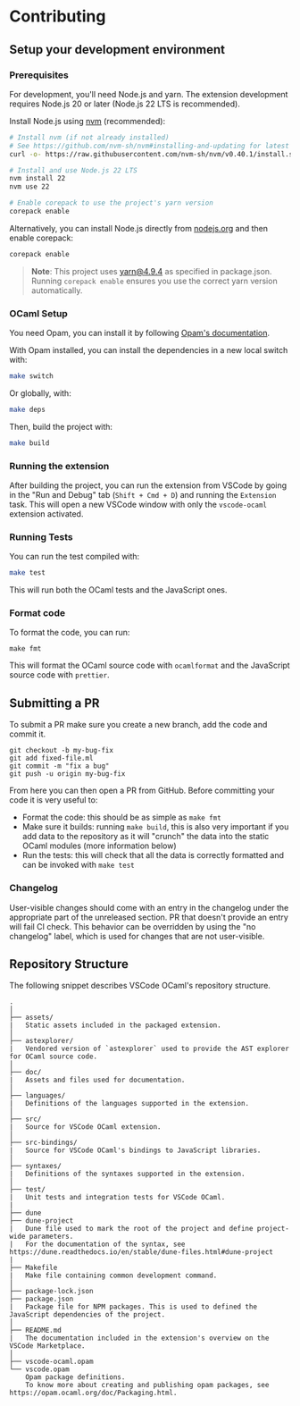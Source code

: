 # Contributing

## Setup your development environment

### Prerequisites

For development, you'll need Node.js and yarn. The extension development
requires Node.js 20 or later (Node.js 22 LTS is recommended).

Install Node.js using [nvm](https://github.com/nvm-sh/nvm) (recommended):

```bash
# Install nvm (if not already installed)
# See https://github.com/nvm-sh/nvm#installing-and-updating for latest instructions
curl -o- https://raw.githubusercontent.com/nvm-sh/nvm/v0.40.1/install.sh | bash

# Install and use Node.js 22 LTS
nvm install 22
nvm use 22

# Enable corepack to use the project's yarn version
corepack enable
```

Alternatively, you can install Node.js directly from [nodejs.org](https://nodejs.org/)
and then enable corepack:

```bash
corepack enable
```

> **Note**: This project uses yarn@4.9.4 as specified in package.json. Running
> `corepack enable` ensures you use the correct yarn version automatically.

### OCaml Setup

You need Opam, you can install it by following
[Opam's documentation](https://opam.ocaml.org/doc/Install.html).

With Opam installed, you can install the dependencies in a new local switch
with:

```bash
make switch
```

Or globally, with:

```bash
make deps
```

Then, build the project with:

```bash
make build
```

### Running the extension

After building the project, you can run the extension from VSCode by going in
the "Run and Debug" tab (`Shift + Cmd + D`) and running the `Extension` task.
This will open a new VSCode window with only the `vscode-ocaml` extension
activated.

### Running Tests

You can run the test compiled with:

```bash
make test
```

This will run both the OCaml tests and the JavaScript ones.

### Format code

To format the code, you can run:

```
make fmt
```

This will format the OCaml source code with `ocamlformat` and the JavaScript
source code with `prettier`.

## Submitting a PR

To submit a PR make sure you create a new branch, add the code and commit it.

```
git checkout -b my-bug-fix
git add fixed-file.ml
git commit -m "fix a bug"
git push -u origin my-bug-fix
```

From here you can then open a PR from GitHub. Before committing your code it is
very useful to:

- Format the code: this should be as simple as `make fmt`
- Make sure it builds: running `make build`, this is also very important if you
  add data to the repository as it will "crunch" the data into the static OCaml
  modules (more information below)
- Run the tests: this will check that all the data is correctly formatted and
  can be invoked with `make test`

### Changelog

User-visible changes should come with an entry in the changelog under the
appropriate part of the unreleased section. PR that doesn't provide an entry
will fail CI check. This behavior can be overridden by using the "no changelog"
label, which is used for changes that are not user-visible.

## Repository Structure

The following snippet describes VSCode OCaml's repository structure.

```text
.
│
├── assets/
|   Static assets included in the packaged extension.
│
├── astexplorer/
|   Vendored version of `astexplorer` used to provide the AST explorer for OCaml source code.
│
├── doc/
|   Assets and files used for documentation.
│
├── languages/
|   Definitions of the languages supported in the extension.
│
├── src/
|   Source for VSCode OCaml extension.
│
├── src-bindings/
|   Source for VSCode OCaml's bindings to JavaScript libraries.
│
├── syntaxes/
|   Definitions of the syntaxes supported in the extension.
│
├── test/
|   Unit tests and integration tests for VSCode OCaml.
|
├── dune
├── dune-project
|   Dune file used to mark the root of the project and define project-wide parameters.
|   For the documentation of the syntax, see https://dune.readthedocs.io/en/stable/dune-files.html#dune-project
|
├── Makefile
|   Make file containing common development command.
│
├── package-lock.json
├── package.json
|   Package file for NPM packages. This is used to defined the JavaScript dependencies of the project.
│
├── README.md
|   The documentation included in the extension's overview on the VSCode Marketplace.
│
├── vscode-ocaml.opam
└── vscode.opam
    Opam package definitions.
    To know more about creating and publishing opam packages, see https://opam.ocaml.org/doc/Packaging.html.
```
